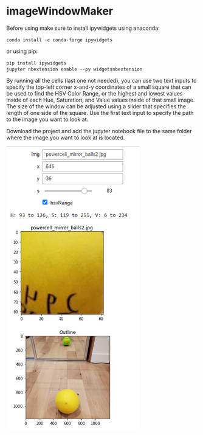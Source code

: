 # imageWindowMaker

Before using make sure to install ipywidgets using anaconda:

```console
conda install -c conda-forge ipywidgets
```

or using pip:

```console
pip install ipywidgets
jupyter nbextension enable --py widgetsnbextension
```

By running all the cells (last one not needed), you can use two text inputs to specify the top-left corner x-and-y coordinates of a small square that can be used to find the HSV Color Range, or the highest and lowest values inside of each Hue, Saturation, and Value values inside of that small image. The size of the window can be adjusted using a slider that specifies the length of one side of the square. Use the first text input to specify the path to the image you want to look at.

Download the project and add the jupyter notebook file to the same folder where the image you want to look at is located.

![Image of UI](windowMakerUI.png)
